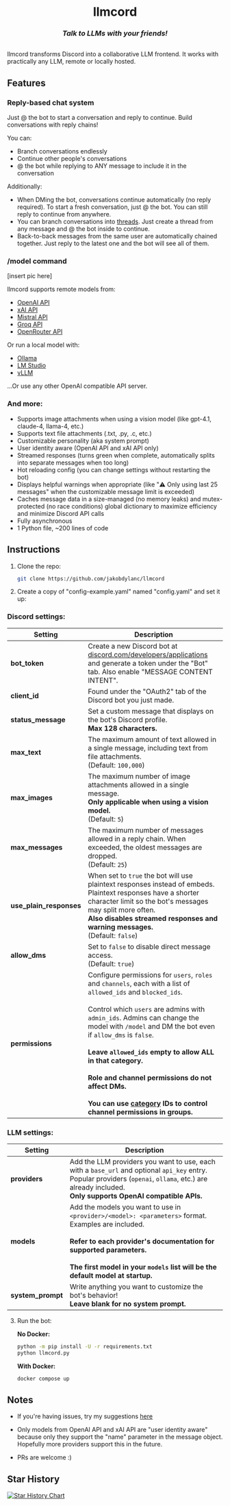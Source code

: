 <h1 align="center">
  llmcord
</h1>

<h3 align="center"><i>
  Talk to LLMs with your friends!
</i></h3>

<p align="center">
  <img src="https://github.com/jakobdylanc/llmcord/assets/38699060/789d49fe-ef5c-470e-b60e-48ac03057443" alt="">
</p>

llmcord transforms Discord into a collaborative LLM frontend. It works with practically any LLM, remote or locally hosted.

## Features

### Reply-based chat system
Just @ the bot to start a conversation and reply to continue. Build conversations with reply chains!

You can:
- Branch conversations endlessly
- Continue other people's conversations
- @ the bot while replying to ANY message to include it in the conversation

Additionally:
- When DMing the bot, conversations continue automatically (no reply required). To start a fresh conversation, just @ the bot. You can still reply to continue from anywhere.
- You can branch conversations into [threads](https://support.discord.com/hc/en-us/articles/4403205878423-Threads-FAQ). Just create a thread from any message and @ the bot inside to continue.
- Back-to-back messages from the same user are automatically chained together. Just reply to the latest one and the bot will see all of them.

### /model command
[insert pic here]

llmcord supports remote models from:
- [OpenAI API](https://platform.openai.com/docs/models)
- [xAI API](https://docs.x.ai/docs/models)
- [Mistral API](https://docs.mistral.ai/getting-started/models/models_overview)
- [Groq API](https://console.groq.com/docs/models)
- [OpenRouter API](https://openrouter.ai/models)

Or run a local model with:
- [Ollama](https://ollama.com)
- [LM Studio](https://lmstudio.ai)
- [vLLM](https://github.com/vllm-project/vllm)

...Or use any other OpenAI compatible API server.

### And more:
- Supports image attachments when using a vision model (like gpt-4.1, claude-4, llama-4, etc.)
- Supports text file attachments (.txt, .py, .c, etc.)
- Customizable personality (aka system prompt)
- User identity aware (OpenAI API and xAI API only)
- Streamed responses (turns green when complete, automatically splits into separate messages when too long)
- Hot reloading config (you can change settings without restarting the bot)
- Displays helpful warnings when appropriate (like "⚠️ Only using last 25 messages" when the customizable message limit is exceeded)
- Caches message data in a size-managed (no memory leaks) and mutex-protected (no race conditions) global dictionary to maximize efficiency and minimize Discord API calls
- Fully asynchronous
- 1 Python file, ~200 lines of code

## Instructions

1. Clone the repo:
   ```bash
   git clone https://github.com/jakobdylanc/llmcord
   ```

2. Create a copy of "config-example.yaml" named "config.yaml" and set it up:

### Discord settings:

| Setting | Description |
| --- | --- |
| **bot_token** | Create a new Discord bot at [discord.com/developers/applications](https://discord.com/developers/applications) and generate a token under the "Bot" tab. Also enable "MESSAGE CONTENT INTENT". |
| **client_id** | Found under the "OAuth2" tab of the Discord bot you just made. |
| **status_message** | Set a custom message that displays on the bot's Discord profile.<br />**Max 128 characters.** |
| **max_text** | The maximum amount of text allowed in a single message, including text from file attachments.<br />(Default: `100,000`) |
| **max_images** | The maximum number of image attachments allowed in a single message.<br />**Only applicable when using a vision model.**<br />(Default: `5`) |
| **max_messages** | The maximum number of messages allowed in a reply chain. When exceeded, the oldest messages are dropped.<br />(Default: `25`) |
| **use_plain_responses** | When set to `true` the bot will use plaintext responses instead of embeds. Plaintext responses have a shorter character limit so the bot's messages may split more often.<br />**Also disables streamed responses and warning messages.**<br />(Default: `false`) |
| **allow_dms** | Set to `false` to disable direct message access.<br />(Default: `true`) |
| **permissions** | Configure permissions for `users`, `roles` and `channels`, each with a list of `allowed_ids` and `blocked_ids`.<br /><br />Control which `users` are admins with `admin_ids`. Admins can change the model with `/model` and DM the bot even if `allow_dms` is `false`.<br /><br />**Leave `allowed_ids` empty to allow ALL in that category.**<br /><br />**Role and channel permissions do not affect DMs.**<br /><br />**You can use [category](https://support.discord.com/hc/en-us/articles/115001580171-Channel-Categories-101) IDs to control channel permissions in groups.** |

### LLM settings:

| Setting | Description |
| --- | --- |
| **providers** | Add the LLM providers you want to use, each with a `base_url` and optional `api_key` entry. Popular providers (`openai`, `ollama`, etc.) are already included.<br />**Only supports OpenAI compatible APIs.** |
| **models** | Add the models you want to use in `<provider>/<model>: <parameters>` format. Examples are included.<br /><br />**Refer to each provider's documentation for supported parameters.**<br /><br />**The first model in your `models` list will be the default model at startup.** |
| **system_prompt** | Write anything you want to customize the bot's behavior!<br />**Leave blank for no system prompt.** |

3. Run the bot:

   **No Docker:**
   ```bash
   python -m pip install -U -r requirements.txt
   python llmcord.py
   ```

   **With Docker:**
   ```bash
   docker compose up
   ```

## Notes

- If you're having issues, try my suggestions [here](https://github.com/jakobdylanc/llmcord/issues/19)

- Only models from OpenAI API and xAI API are "user identity aware" because only they support the "name" parameter in the message object. Hopefully more providers support this in the future.

- PRs are welcome :)

## Star History

<a href="https://star-history.com/#jakobdylanc/llmcord&Date">
  <picture>
    <source media="(prefers-color-scheme: dark)" srcset="https://api.star-history.com/svg?repos=jakobdylanc/llmcord&type=Date&theme=dark" />
    <source media="(prefers-color-scheme: light)" srcset="https://api.star-history.com/svg?repos=jakobdylanc/llmcord&type=Date" />
    <img alt="Star History Chart" src="https://api.star-history.com/svg?repos=jakobdylanc/llmcord&type=Date" />
  </picture>
</a>
